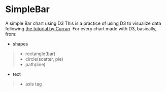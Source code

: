 # SimpleBar
A simple Bar chart using D3
This is a practice of using D3 to visualize data following [the tutorial by Curran](https://www.youtube.com/watch?v=8jvoTV54nXw&list=PL9yYRbwpkykvjkfuRslECO9c1qTq3GgUb&index=4).
For every chart made with D3, basically, from:
+ shapes
> + rectangle(bar)
> + circle(scatter, pie)
> + path(line)

+ text
> + axis tag
